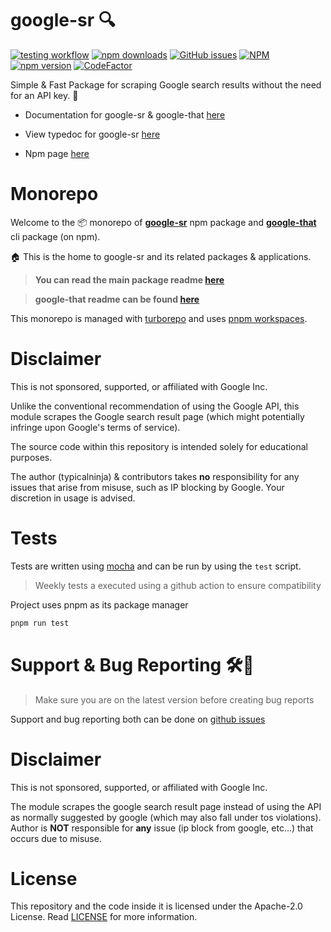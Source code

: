 # google-sr 🔍

[![testing workflow](https://github.com/typicalninja/google-sr/actions/workflows/tests.yml/badge.svg)](https://github.com/typicalninja/google-sr)
[![npm downloads](https://img.shields.io/npm/dw/google-sr)](https://www.npmjs.com/package/google-sr)
[![GitHub issues](https://img.shields.io/github/issues/typicalninja/google-sr)](https://github.com/typicalninja/google-sr/issues)
[![NPM](https://img.shields.io/npm/l/google-sr)](https://www.npmjs.com/package/google-sr)
[![npm version](https://img.shields.io/npm/v/google-sr)](https://www.npmjs.com/package/google-sr)
[![CodeFactor](https://www.codefactor.io/repository/github/typicalninja/google-sr/badge)](https://www.codefactor.io/repository/github/typicalninja/google-sr)

Simple & Fast Package for scraping Google search results without the need for an API key. 🚀


* Documentation for google-sr & google-that [here](https://typicalninja.github.io/google-sr)

* View typedoc for google-sr [here](https://paka.dev/npm/google-sr/api)

* Npm page [here](https://www.npmjs.com/package/google-sr)


# Monorepo

Welcome to the 📦 monorepo of [**google-sr**](https://www.npmjs.com/package/google-sr) npm package and [**google-that**](https://www.npmjs.com/package/google-that) cli package (on npm).
 
🏠 This is the home to google-sr and its related packages & applications.

> **You can read the main package readme [here](./packages/google-sr/README.md)**

> **google-that readme can be found [here](./packages/google-that/README.md)**

This monorepo is managed with [turborepo](https://turbo.build/repo) and uses [pnpm workspaces](https://pnpm.io/workspaces).

# Disclaimer

This is not sponsored, supported, or affiliated with Google Inc.

Unlike the conventional recommendation of using the Google API, this module scrapes the Google search result page (which might potentially infringe upon Google's terms of service).

The source code within this repository is intended solely for educational purposes.

The author (typicalninja) & contributors takes **no** responsibility for any issues that arise from misuse, such as IP blocking by Google. Your discretion in usage is advised.

# Tests

Tests are written using [mocha](https://mochajs.org/) and can be run by using the `test` script.

> Weekly tests a executed using a github action to ensure compatibility

Project uses pnpm as its package manager

```bash
pnpm run test
```

# Support & Bug Reporting 🛠️🐞

> Make sure you are on the latest version before creating bug reports

Support and bug reporting both can be done on  [github issues](https://github.com/typicalninja/google-sr/issues)

# Disclaimer

This is not sponsored, supported, or affiliated with Google Inc.

The module scrapes the google search result page instead of using the API as normally suggested by google (which may also fall under tos violations). Author is **NOT** responsible for **any** issue (ip block from google, etc...) that occurs due to misuse.

# License

This repository and the code inside it is licensed under the Apache-2.0 License. Read [LICENSE](./LICENSE) for more information.